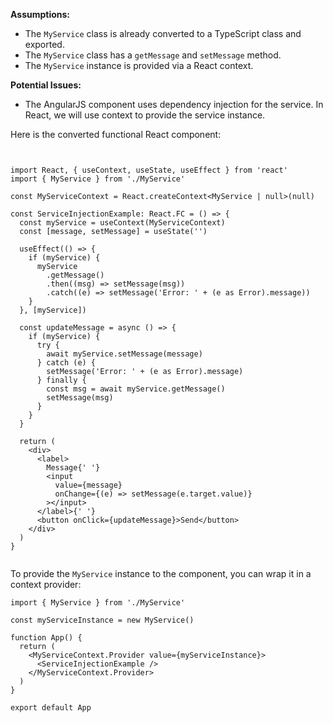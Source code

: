 **Assumptions:**
- The `MyService` class is already converted to a TypeScript class and exported.
- The `MyService` class has a `getMessage` and `setMessage` method.
- The `MyService` instance is provided via a React context.

**Potential Issues:**
- The AngularJS component uses dependency injection for the service. In React, we will use context to provide the service instance.

Here is the converted functional React component:

```tsx


import React, { useContext, useState, useEffect } from 'react'
import { MyService } from './MyService'

const MyServiceContext = React.createContext<MyService | null>(null)

const ServiceInjectionExample: React.FC = () => {
  const myService = useContext(MyServiceContext)
  const [message, setMessage] = useState('')

  useEffect(() => {
    if (myService) {
      myService
        .getMessage()
        .then((msg) => setMessage(msg))
        .catch((e) => setMessage('Error: ' + (e as Error).message))
    }
  }, [myService])

  const updateMessage = async () => {
    if (myService) {
      try {
        await myService.setMessage(message)
      } catch (e) {
        setMessage('Error: ' + (e as Error).message)
      } finally {
        const msg = await myService.getMessage()
        setMessage(msg)
      }
    }
  }

  return (
    <div>
      <label>
        Message{' '}
        <input
          value={message}
          onChange={(e) => setMessage(e.target.value)}
        ></input>
      </label>{' '}
      <button onClick={updateMessage}>Send</button>
    </div>
  )
}


```

To provide the `MyService` instance to the component, you can wrap it in a context provider:

```tsx
import { MyService } from './MyService'

const myServiceInstance = new MyService()

function App() {
  return (
    <MyServiceContext.Provider value={myServiceInstance}>
      <ServiceInjectionExample />
    </MyServiceContext.Provider>
  )
}

export default App
```